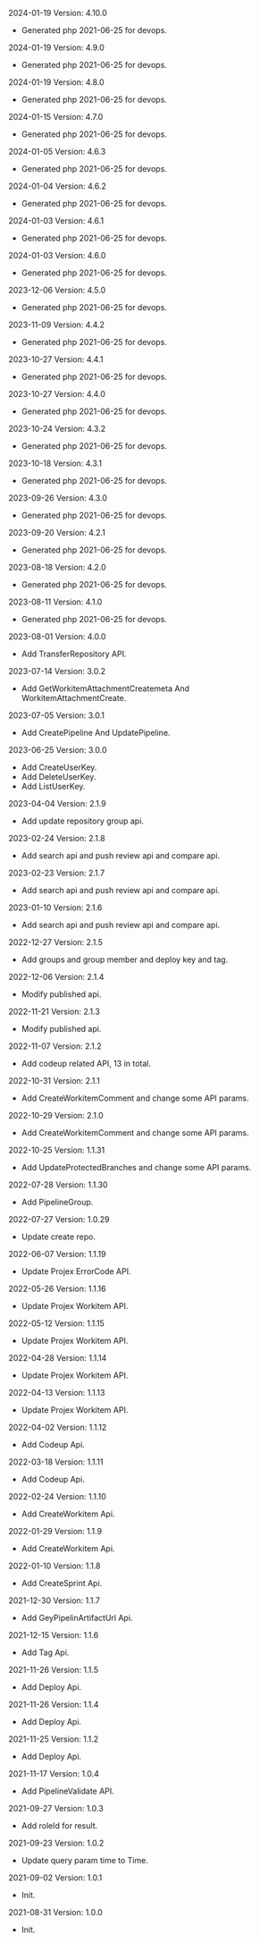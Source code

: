 2024-01-19 Version: 4.10.0
- Generated php 2021-06-25 for devops.

2024-01-19 Version: 4.9.0
- Generated php 2021-06-25 for devops.

2024-01-19 Version: 4.8.0
- Generated php 2021-06-25 for devops.

2024-01-15 Version: 4.7.0
- Generated php 2021-06-25 for devops.

2024-01-05 Version: 4.6.3
- Generated php 2021-06-25 for devops.

2024-01-04 Version: 4.6.2
- Generated php 2021-06-25 for devops.

2024-01-03 Version: 4.6.1
- Generated php 2021-06-25 for devops.

2024-01-03 Version: 4.6.0
- Generated php 2021-06-25 for devops.

2023-12-06 Version: 4.5.0
- Generated php 2021-06-25 for devops.

2023-11-09 Version: 4.4.2
- Generated php 2021-06-25 for devops.

2023-10-27 Version: 4.4.1
- Generated php 2021-06-25 for devops.

2023-10-27 Version: 4.4.0
- Generated php 2021-06-25 for devops.

2023-10-24 Version: 4.3.2
- Generated php 2021-06-25 for devops.

2023-10-18 Version: 4.3.1
- Generated php 2021-06-25 for devops.

2023-09-26 Version: 4.3.0
- Generated php 2021-06-25 for devops.

2023-09-20 Version: 4.2.1
- Generated php 2021-06-25 for devops.

2023-08-18 Version: 4.2.0
- Generated php 2021-06-25 for devops.

2023-08-11 Version: 4.1.0
- Generated php 2021-06-25 for devops.

2023-08-01 Version: 4.0.0
- Add TransferRepository API.

2023-07-14 Version: 3.0.2
- Add GetWorkitemAttachmentCreatemeta And WorkitemAttachmentCreate.

2023-07-05 Version: 3.0.1
- Add CreatePipeline And UpdatePipeline.

2023-06-25 Version: 3.0.0
- Add CreateUserKey.
- Add DeleteUserKey.
- Add ListUserKey.

2023-04-04 Version: 2.1.9
- Add update repository group api.

2023-02-24 Version: 2.1.8
- Add search api and push review api and compare api.

2023-02-23 Version: 2.1.7
- Add search api and push review api and compare api.

2023-01-10 Version: 2.1.6
- Add search api and push review api and compare api.

2022-12-27 Version: 2.1.5
- Add groups and group member and deploy key and tag.

2022-12-06 Version: 2.1.4
- Modify published api.

2022-11-21 Version: 2.1.3
- Modify published api.

2022-11-07 Version: 2.1.2
- Add codeup related API,  13 in total.

2022-10-31 Version: 2.1.1
- Add CreateWorkitemComment and change some API params.

2022-10-29 Version: 2.1.0
- Add CreateWorkitemComment and change some API params.

2022-10-25 Version: 1.1.31
- Add UpdateProtectedBranches and change some API params.

2022-07-28 Version: 1.1.30
- Add PipelineGroup.

2022-07-27 Version: 1.0.29
- Update create repo.

2022-06-07 Version: 1.1.19
- Update Projex ErrorCode API.

2022-05-26 Version: 1.1.16
- Update Projex Workitem API.

2022-05-12 Version: 1.1.15
- Update Projex Workitem API.

2022-04-28 Version: 1.1.14
- Update Projex Workitem API.

2022-04-13 Version: 1.1.13
- Update Projex Workitem API.

2022-04-02 Version: 1.1.12
- Add Codeup Api.

2022-03-18 Version: 1.1.11
- Add Codeup Api.

2022-02-24 Version: 1.1.10
- Add CreateWorkitem Api.

2022-01-29 Version: 1.1.9
- Add CreateWorkitem Api.

2022-01-10 Version: 1.1.8
- Add CreateSprint Api.

2021-12-30 Version: 1.1.7
- Add GeyPipelinArtifactUrl Api.

2021-12-15 Version: 1.1.6
- Add Tag Api.

2021-11-26 Version: 1.1.5
- Add Deploy Api.

2021-11-26 Version: 1.1.4
- Add Deploy Api.

2021-11-25 Version: 1.1.2
- Add Deploy Api.

2021-11-17 Version: 1.0.4
- Add PipelineValidate API.

2021-09-27 Version: 1.0.3
- Add roleId for result.

2021-09-23 Version: 1.0.2
- Update query param time to Time.

2021-09-02 Version: 1.0.1
- Init.

2021-08-31 Version: 1.0.0
- Init.

